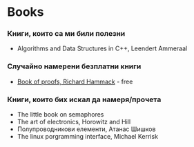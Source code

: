 # Books


### Книги, които са ми били полезни
 - Algorithms and Data Structures in C++, Leendert Ammeraal

### Случайно намерени безплатни книги
 - [Book of proofs, Richard Hammack](https://richardhammack.github.io/BookOfProof/) - free


### Книги, които бих искал да намеря/прочета
 - The little book on semaphores
 - The art of electronics, Horowitz and Hill 
 - Полупроводникови елементи, Атанас Шишков 
 - The linux porgramming interface, Michael Kerrisk
